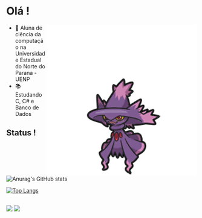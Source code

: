 # Olá !

<img src="mismagius.png" align="right" width="400"/>


- 🔭 Aluna de ciência da computação na Universidade Estadual do Norte do Parana - UENP
- 📚 Estudando C, C# e Banco de Dados


## Status !

![Anurag's GitHub stats](https://github-readme-stats.vercel.app/api?username=vieiranaju&show_icons=true&theme=dracula)

[![Top Langs](https://github-readme-stats.vercel.app/api/top-langs/?username=vieiranaju&layout=compact&theme=dracula)](https://github.com/zabelliinha/github-readme-stats)

<div style="display: inline_block"><br>
 
<div> 
  <a href = "anajuvieira2005@gmail.com"><img src="https://img.shields.io/badge/-Gmail-%23333?style=for-the-badge&logo=gmail&logoColor=white" target="_blank"></a>
  <a href="https://www.linkedin.com/in/isabelly-bom-tempo-b7022423b/" target="_blank"><img src="https://img.shields.io/badge/-LinkedIn-%230077B5?style=for-the-badge&logo=linkedin&logoColor=white" target="_blank"></a> 
  
</div>
